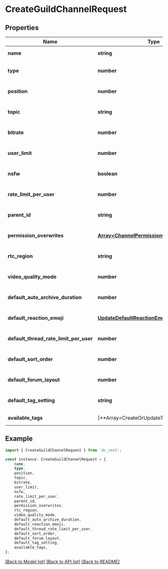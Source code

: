 # CreateGuildChannelRequest


## Properties

Name | Type | Description | Notes
------------ | ------------- | ------------- | -------------
**name** | **string** |  | [default to undefined]
**type** | **number** |  | [optional] [default to undefined]
**position** | **number** |  | [optional] [default to undefined]
**topic** | **string** |  | [optional] [default to undefined]
**bitrate** | **number** |  | [optional] [default to undefined]
**user_limit** | **number** |  | [optional] [default to undefined]
**nsfw** | **boolean** |  | [optional] [default to undefined]
**rate_limit_per_user** | **number** |  | [optional] [default to undefined]
**parent_id** | **string** |  | [optional] [default to undefined]
**permission_overwrites** | [**Array&lt;ChannelPermissionOverwriteRequest&gt;**](ChannelPermissionOverwriteRequest.md) |  | [optional] [default to undefined]
**rtc_region** | **string** |  | [optional] [default to undefined]
**video_quality_mode** | **number** |  | [optional] [default to undefined]
**default_auto_archive_duration** | **number** |  | [optional] [default to undefined]
**default_reaction_emoji** | [**UpdateDefaultReactionEmojiRequest**](UpdateDefaultReactionEmojiRequest.md) |  | [optional] [default to undefined]
**default_thread_rate_limit_per_user** | **number** |  | [optional] [default to undefined]
**default_sort_order** | **number** |  | [optional] [default to undefined]
**default_forum_layout** | **number** |  | [optional] [default to undefined]
**default_tag_setting** | **string** |  | [optional] [default to undefined]
**available_tags** | [**Array&lt;CreateOrUpdateThreadTagRequest | null&gt;**](CreateOrUpdateThreadTagRequest.md) |  | [optional] [default to undefined]

## Example

```typescript
import { CreateGuildChannelRequest } from 'dc_rest';

const instance: CreateGuildChannelRequest = {
    name,
    type,
    position,
    topic,
    bitrate,
    user_limit,
    nsfw,
    rate_limit_per_user,
    parent_id,
    permission_overwrites,
    rtc_region,
    video_quality_mode,
    default_auto_archive_duration,
    default_reaction_emoji,
    default_thread_rate_limit_per_user,
    default_sort_order,
    default_forum_layout,
    default_tag_setting,
    available_tags,
};
```

[[Back to Model list]](../README.md#documentation-for-models) [[Back to API list]](../README.md#documentation-for-api-endpoints) [[Back to README]](../README.md)
